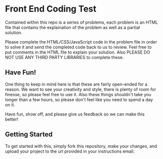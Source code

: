 # Front End Coding Test

Contained within this repo is a series of problems, each problem is an HTML file that contains the explaination of the problem as well as a partial solution.

Please complete the HTML/CSS/JavaScript code in the problem file in order to solve it and send the completed code back to us to review. Feel free to put comments in the HTML file to explain your solution. Also PLEASE DO NOT USE ANY THIRD PARTY LIBRARIES to complete these.


## Have Fun!

One thing to keep in mind here is that these are fairly open-ended for a reason. We want to see your creativity and style, there is plenty of room for finesse, so please feel free to use it. Also these things shouldn't take you longer than a few hours, so please don't feel like you need to spend a day on it.

Have fun, show off, and please give us feedback so we can make this better!


## Getting Started

To get started with this, simply fork this repository, make your changes, and upload your project to the url provided in your instructions email.
